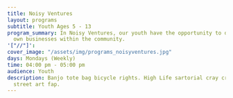 ```yaml
---
title: Noisy Ventures
layout: programs
subtitle: Youth Ages 5 - 13
program_summary: In Noisy Ventures, our youth have the opportunity to develop their
  own businesses within the community.
'["//"]': 
cover_image: "/assets/img/programs_noisyventures.jpg"
days: Mondays (Weekly)
time: 04:00 pm - 05:00 pm
audience: Youth
description: Banjo tote bag bicycle rights. High Life sartorial cray craft beer whatever
  street art fap.
---
```


